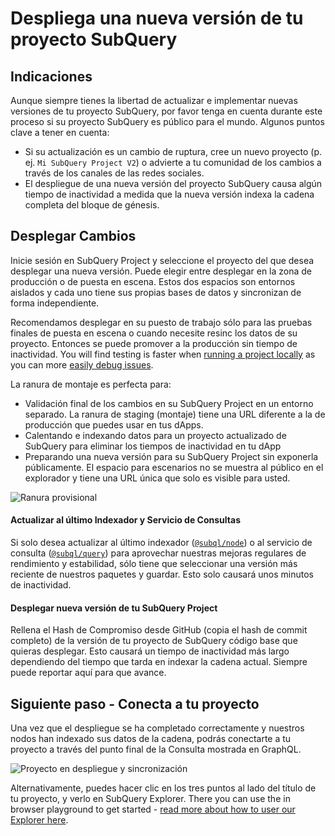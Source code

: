 # Despliega una nueva versión de tu proyecto SubQuery

## Indicaciones

Aunque siempre tienes la libertad de actualizar e implementar nuevas versiones de tu proyecto SubQuery, por favor tenga en cuenta durante este proceso si su proyecto SubQuery es público para el mundo. Algunos puntos clave a tener en cuenta:

- Si su actualización es un cambio de ruptura, cree un nuevo proyecto (p. ej. `Mi SubQuery Project V2`) o advierte a tu comunidad de los cambios a través de los canales de las redes sociales.
- El despliegue de una nueva versión del proyecto SubQuery causa algún tiempo de inactividad a medida que la nueva versión indexa la cadena completa del bloque de génesis.

## Desplegar Cambios

Inicie sesión en SubQuery Project y seleccione el proyecto del que desea desplegar una nueva versión. Puede elegir entre desplegar en la zona de producción o de puesta en escena. Estos dos espacios son entornos aislados y cada uno tiene sus propias bases de datos y sincronizan de forma independiente.

Recomendamos desplegar en su puesto de trabajo sólo para las pruebas finales de puesta en escena o cuando necesite resinc los datos de su proyecto. Entonces se puede promover a la producción sin tiempo de inactividad. You will find testing is faster when [running a project locally](../run_publish/run.md) as you can more [easily debug issues](../academy/tutorials_examples/debug-projects.md).

La ranura de montaje es perfecta para:

- Validación final de los cambios en su SubQuery Project en un entorno separado. La ranura de staging (montaje) tiene una URL diferente a la de producción que puedes usar en tus dApps.
- Calentando e indexando datos para un proyecto actualizado de SubQuery para eliminar los tiempos de inactividad en tu dApp
- Preparando una nueva versión para su SubQuery Project sin exponerla públicamente. El espacio para escenarios no se muestra al público en el explorador y tiene una URL única que solo es visible para usted.

![Ranura provisional](/assets/img/staging_slot.png)

#### Actualizar al último Indexador y Servicio de Consultas

Si solo desea actualizar al último indexador ([`@subql/node`](https://www.npmjs.com/package/@subql/node)) o al servicio de consulta ([`@subql/query`](https://www.npmjs.com/package/@subql/query)) para aprovechar nuestras mejoras regulares de rendimiento y estabilidad, sólo tiene que seleccionar una versión más reciente de nuestros paquetes y guardar. Esto solo causará unos minutos de inactividad.

#### Desplegar nueva versión de tu SubQuery Project

Rellena el Hash de Compromiso desde GitHub (copia el hash de commit completo) de la versión de tu proyecto de SubQuery código base que quieras desplegar. Esto causará un tiempo de inactividad más largo dependiendo del tiempo que tarda en indexar la cadena actual. Siempre puede reportar aquí para que avance.

## Siguiente paso - Conecta a tu proyecto

Una vez que el despliegue se ha completado correctamente y nuestros nodos han indexado sus datos de la cadena, podrás conectarte a tu proyecto a través del punto final de la Consulta mostrada en GraphQL.

![Proyecto en despliegue y sincronización](/assets/img/projects-deploy-sync.png)

Alternativamente, puedes hacer clic en los tres puntos al lado del título de tu proyecto, y verlo en SubQuery Explorer. There you can use the in browser playground to get started - [read more about how to user our Explorer here](../run_publish/query.md).
